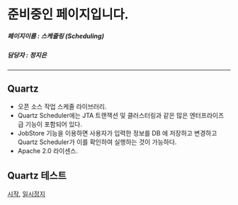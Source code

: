 # 준비중인 페이지입니다.
##### 페이지이름 : 스케줄링 (Scheduling)
##### 담당자 : 정지은


---

## Quartz

* 오픈 소스 작업 스케줄 라이브러리.
* Quartz Scheduler에는 JTA 트랜잭션 및 클러스터링과 같은 많은 엔터프라이즈 급 기능이 포함되어 있다.
* JobStore 기능을 이용하면 사용자가 입력한 정보를 DB 에 저장하고 변경하고 Quartz Scheduler가 이를 확인하여 실행하는 것이 가능하다.
* Apache 2.0 라이센스.

## Quartz 테스트

<a href="../../../sample/scheduling/start" target="_blank">시작</a>, <a href="../../../sample/scheduling/pause" target="_blank">일시정지</a>
